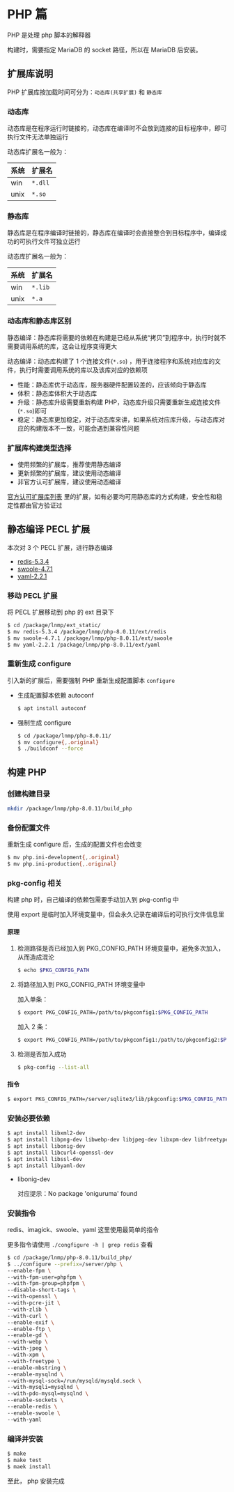 # PHP 篇

PHP 是处理 php 脚本的解释器

构建时，需要指定 MariaDB 的 socket 路径，所以在 MariaDB 后安装。

## 扩展库说明

PHP 扩展库按加载时间可分为：`动态库(共享扩展)` 和 `静态库`

### 动态库

动态库是在程序运行时链接的，动态库在编译时不会放到连接的目标程序中，即可执行文件无法单独运行

动态库扩展名一般为：

| 系统 | 扩展名  |
| ---- | ------- |
| win  | `*.dll` |
| unix | `*.so`  |

### 静态库

静态库是在程序编译时链接的，静态库在编译时会直接整合到目标程序中，编译成功的可执行文件可独立运行

动态库扩展名一般为：

| 系统 | 扩展名  |
| ---- | ------- |
| win  | `*.lib` |
| unix | `*.a`   |

### 动态库和静态库区别

静态编译：静态库将需要的依赖在构建是已经从系统“拷贝”到程序中，执行时就不需要调用系统的库，这会让程序变得更大

动态编译：动态库构建了 1 个连接文件(`*.so`) ，用于连接程序和系统对应库的文件，执行时需要调用系统的库以及该库对应的依赖项

-   性能：静态库优于动态库，服务器硬件配置较差的，应该倾向于静态库
-   体积：静态库体积大于动态库
-   升级：静态库升级需要重新构建 PHP，动态库升级只需要重新生成连接文件(`*.so`)即可
-   稳定：静态库更加稳定，对于动态库来讲，如果系统对应库升级，与动态库对应的构建版本不一致，可能会遇到兼容性问题

### 扩展库构建类型选择

-   使用频繁的扩展库，推荐使用静态编译
-   更新频繁的扩展库，建议使用动态编译
-   非官方认可扩展库，建议使用动态编译

[官方认可扩展库列表](https://www.php.net/manual/zh/extensions.membership.php) 里的扩展，如有必要均可用静态库的方式构建，安全性和稳定性都由官方验证过

## 静态编译 PECL 扩展

本次对 3 个 PECL 扩展，进行静态编译

-   [redis-5.3.4](https://pecl.php.net/package/redis)
-   [swoole-4.7.1](https://pecl.php.net/package/swoole)
-   [yaml-2.2.1](https://pecl.php.net/package/yaml)

### 移动 PECL 扩展

将 PECL 扩展移动到 php 的 ext 目录下

```sh
$ cd /package/lnmp/ext_static/
$ mv redis-5.3.4 /package/lnmp/php-8.0.11/ext/redis
$ mv swoole-4.7.1 /package/lnmp/php-8.0.11/ext/swoole
$ mv yaml-2.2.1 /package/lnmp/php-8.0.11/ext/yaml
```

### 重新生成 configure

引入新的扩展后，需要强制 PHP 重新生成配置脚本 `configure`

-   生成配置脚本依赖 autoconf

    ```sh
    $ apt install autoconf
    ```

-   强制生成 configure

    ```sh
    $ cd /package/lnmp/php-8.0.11/
    $ mv configure{,.original}
    $ ./buildconf --force
    ```

## 构建 PHP

### 创建构建目录

```sh
mkdir /package/lnmp/php-8.0.11/build_php
```

### 备份配置文件

重新生成 configure 后，生成的配置文件也会改变

```sh
$ mv php.ini-development{,.original}
$ mv php.ini-production{,.original}
```

### pkg-config 相关

构建 php 时，自己编译的依赖包需要手动加入到 pkg-config 中

使用 export 是临时加入环境变量中，但会永久记录在编译后的可执行文件信息里

#### 原理

1. 检测路径是否已经加入到 PKG_CONFIG_PATH 环境变量中，避免多次加入，从而造成混沦

    ```sh
    $ echo $PKG_CONFIG_PATH
    ```

2. 将路径加入到 PKG_CONFIG_PATH 环境变量中

    加入单条：

    ```sh
    $ export PKG_CONFIG_PATH=/path/to/pkgconfig1:$PKG_CONFIG_PATH
    ```

    加入 2 条：

    ```sh
    $ export PKG_CONFIG_PATH=/path/to/pkgconfig1:/path/to/pkgconfig2:$PKG_CONFIG_PATH
    ```

3. 检测是否加入成功

    ```sh
    $ pkg-config --list-all
    ```

#### 指令

```sh
$ export PKG_CONFIG_PATH=/server/sqlite3/lib/pkgconfig:$PKG_CONFIG_PATH
```

### 安装必要依赖

```sh
$ apt install libxml2-dev
$ apt install libpng-dev libwebp-dev libjpeg-dev libxpm-dev libfreetype-dev
$ apt install libonig-dev
$ apt install libcurl4-openssl-dev
$ apt install libssl-dev
$ apt install libyaml-dev
```

-   libonig-dev

    对应提示：No package 'oniguruma' found

### 安装指令

redis、imagick、swoole、yaml 这里使用最简单的指令

更多指令请使用 `./congfigure -h | grep redis` 查看

```sh
$ cd /package/lnmp/php-8.0.11/build_php/
$ ../configure --prefix=/server/php \
--enable-fpm \
--with-fpm-user=phpfpm \
--with-fpm-group=phpfpm \
--disable-short-tags \
--with-openssl \
--with-pcre-jit \
--with-zlib \
--with-curl \
--enable-exif \
--enable-ftp \
--enable-gd \
--with-webp \
--with-jpeg \
--with-xpm \
--with-freetype \
--enable-mbstring \
--enable-mysqlnd \
--with-mysql-sock=/run/mysqld/mysqld.sock \
--with-mysqli=mysqlnd \
--with-pdo-mysql=mysqlnd \
--enable-sockets \
--enable-redis \
--enable-swoole \
--with-yaml
```

### 编译并安装

```sh
$ make
$ make test
$ maek install
```

至此， php 安装完成
